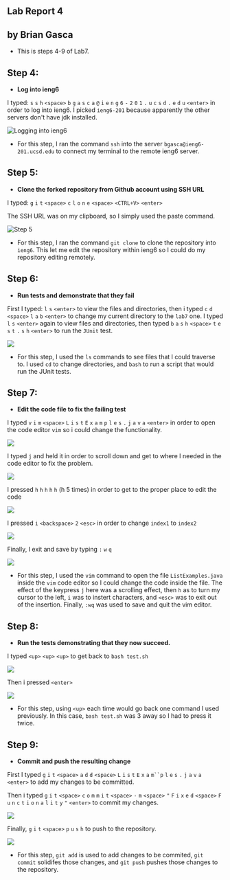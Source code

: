 ## Lab Report 4
by Brian Gasca
---
- This is steps 4-9 of Lab7.

## Step 4:

- **Log into ieng6**
  
I typed: `s` `s` `h` `<space>`  `b` `g` `a` `s` `c` `a` `@` `i` `e` `n` `g` `6` `-` `2` `0` `1` `.` `u` `c` `s` `d` `.` `e` `d` `u` `<enter>` in order to log into ieng6. I picked `ieng6-201` because apparently the other servers don't have jdk installed.

![Logging into ieng6](https://i.imgur.com/6Lxn12x.png)

- For this step, I ran the command `ssh` into the server `bgasca@ieng6-201.ucsd.edu` to connect my terminal to the remote ieng6 server. 

## Step 5: 

- **Clone the forked repository from Github account using SSH URL**

I typed: `g` `i` `t` `<space>`  `c` `l` `o` `n` `e` `<space>`  `<CTRL+V>` `<enter>`

The SSH URL was on my clipboard, so I simply used the paste command.

![Step 5](https://i.imgur.com/mmhLeZ1.png)

- For this step, I ran the command `git clone` to clone the repository into `ieng6`. This let me edit the repository within ieng6 so I could do my repository editing remotely.

## Step 6:

- **Run tests and demonstrate that they fail**

First I typed: `l` `s` `<enter>` to view the files and directories, then i typed `c` `d` `<space>` `l` `a` `b` `<enter>` to change my current directory to the `lab7` one.
I typed `l` `s` `<enter>` again to view files and directories, then typed `b` `a` `s` `h` `<space>`  `t` `e` `s` `t` `.` `s` `h` `<enter>` to run the `JUnit` test.

![](https://i.imgur.com/ejZDyzw.png)

- For this step, I used the `ls` commands to see files that I could traverse to. I used `cd` to change directories, and `bash` to run a script that would run the JUnit tests.

## Step 7:

- **Edit the code file to fix the failing test**

I typed `v` `i` `m` `<space>` `L` `i` `s` `t` `E` `x` `a` `m` `p` `l` `e` `s` `.` `j` `a` `v` `a` `<enter>` in order to open the code editor `vim` so i could change the functionality.

![](https://i.imgur.com/K86b3YU.png)

I typed `j` and held it in order to scroll down and get to where I needed in the code editor to fix the problem.

![](https://cdn.discordapp.com/attachments/461005479792082944/1212250776890642442/image.png?ex=65f12783&is=65deb283&hm=c7baebf63ce5052c85433facbff762b08af0ef1b6c5caa330f5ab34b86ac83ad&)

I pressed `h` `h` `h` `h` `h` (h 5 times) in order to get to the proper place to edit the code

![](https://i.imgur.com/HEmGg1F.png)

I pressed `i` `<backspace>` `2` `<esc>` in order to change `index1` to `index2`

![](https://i.imgur.com/uAicgTk.png)

Finally, I exit and save by typing `:` `w` `q`

![](https://i.imgur.com/npWPZNv.png)

- For this step, I used the `vim` command to open the file `ListExamples.java` inside the `vim` code editor so I could change the code inside the file. The effect of the keypress `j` here was a scrolling effect, then `h` as to turn my cursor to the left, `i` was to instert characters, and `<esc>` was to exit out of the insertion. Finally, `:wq` was used to save and quit the vim editor.

## Step 8:

- **Run the tests demonstrating that they now succeed.**

I typed `<up>` `<up>` `<up>` to get back to `bash test.sh`

![](https://i.imgur.com/mmhM8aB.png)

Then i pressed `<enter>`

![](https://i.imgur.com/S71INaG.png)

- For this step, using `<up>` each time would go back one command I used previously. In this case, `bash test.sh` was 3 away so I had to press it twice.

## Step 9:

- **Commit and push the resulting change**

First I typed `g` `i` `t` `<space>`  `a` `d` `d` `<space>`  `L` `i` `s` `t` `E` `x` `a` `m``p` `l` `e` `s` `.` `j` `a` `v` `a` `<enter>` to add my changes to be committed.

Then i typed `g` `i` `t` `<space>`  `c` `o` `m` `m` `i` `t` `<space>`  `-` `m` `<space>`  `"` `F` `i` `x` `e` `d` `<space>`  `F` `u` `n` `c` `t` `i` `o` `n` `a` `l` `i` `t` `y` `"` `<enter>` to commit my changes.

![](https://i.imgur.com/Fr1SVYl.png)

Finally, `g` `i` `t` `<space>`  `p` `u` `s` `h` to push to the repository.

![](https://i.imgur.com/EI3mAnT.png)

- For this step, `git add` is used to add changes to be commited, `git commit` solidifes those changes, and `git push` pushes those changes to the repository.
